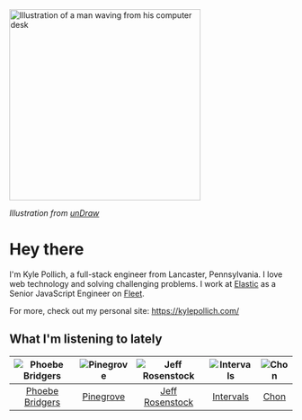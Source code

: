 <img src="https://user-images.githubusercontent.com/6766512/87306713-6f79d900-c4e6-11ea-989a-3242cbfc50c2.png" alt="Illustration of a man waving from his computer desk" height="340" />

_Illustration from [unDraw](https://undraw.co/)_

# Hey there

I'm Kyle Pollich, a full-stack engineer from Lancaster, Pennsylvania. I love web technology and solving challenging problems.
I work at [Elastic](https://www.elastic.co/) as a Senior JavaScript Engineer on [Fleet](https://www.elastic.co/guide/en/fleet/current/fleet-overview.html).

For more, check out my personal site: https://kylepollich.com/

## What I'm listening to lately

<!-- begin artists -->
  |![Phoebe Bridgers](https://i.scdn.co/image/3b6a427f0c54c0d116c433462ae1dd48474643d0)|![Pinegrove](https://i.scdn.co/image/cbed180a43a152df83d00d04bec789ca4c62ea7c)|![Jeff Rosenstock](https://i.scdn.co/image/06c1f59834180aa08d748e5e6e8d2190cf3bd505)|![Intervals](https://i.scdn.co/image/91ae86d5e7098fc8c291daed8c90b225aab30155)|![Chon](https://i.scdn.co/image/36fe503689eac20413afcef80d331858d5a17bf9)|
  |:---:|:---:|:---:|:---:|:---:|
  |[Phoebe Bridgers](https://open.spotify.com/artist/1r1uxoy19fzMxunt3ONAkG)|[Pinegrove](https://open.spotify.com/artist/2gbT6GPXMis0OAkZbEQCYB)|[Jeff Rosenstock](https://open.spotify.com/artist/0wNZvrIMNUCs24G0wFg2D6)|[Intervals](https://open.spotify.com/artist/0xpJGyjbEzkWSNfcf2tcMl)|[Chon](https://open.spotify.com/artist/2JFljHPanIjYy2QqfNYvC0)|
<!-- end artists -->

